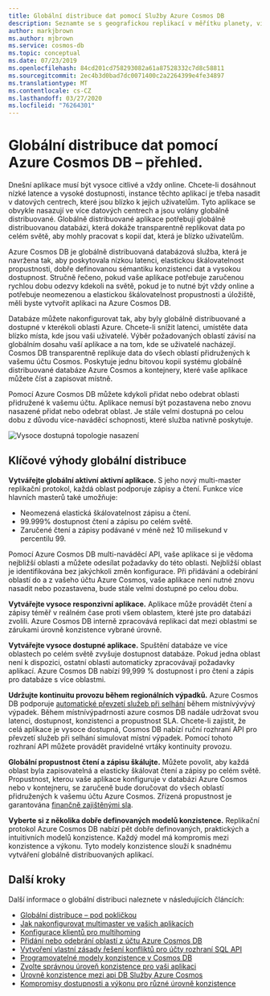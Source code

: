 ```yaml
---
title: Globální distribuce dat pomocí Služby Azure Cosmos DB
description: Seznamte se s geografickou replikací v měřítku planety, vícenásobným serverem, převzetím služeb při selhání a obnovením dat pomocí globálních databází z Azure Cosmos DB, globálně distribuované databázové služby s více modely.
author: markjbrown
ms.author: mjbrown
ms.service: cosmos-db
ms.topic: conceptual
ms.date: 07/23/2019
ms.openlocfilehash: 84cd201cd758293082a61a87528332c7d8c58811
ms.sourcegitcommit: 2ec4b3d0bad7dc0071400c2a2264399e4fe34897
ms.translationtype: MT
ms.contentlocale: cs-CZ
ms.lasthandoff: 03/27/2020
ms.locfileid: "76264301"
---
```

# <a name="global-data-distribution-with-azure-cosmos-db---overview"></a>Globální distribuce dat pomocí Azure Cosmos DB – přehled.

Dnešní aplikace musí být vysoce citlivé a vždy online. Chcete-li dosáhnout nízké latence a vysoké dostupnosti, instance těchto aplikací je třeba nasadit v datových centrech, které jsou blízko k jejich uživatelům. Tyto aplikace se obvykle nasazují ve více datových centrech a jsou volány globálně distribuované. Globálně distribuované aplikace potřebují globálně distribuovanou databázi, která dokáže transparentně replikovat data po celém světě, aby mohly pracovat s kopií dat, která je blízko uživatelům. 

Azure Cosmos DB je globálně distribuovaná databázová služba, která je navržena tak, aby poskytovala nízkou latenci, elastickou škálovatelnost propustnosti, dobře definovanou sémantiku konzistenci dat a vysokou dostupnost. Stručně řečeno, pokud vaše aplikace potřebuje zaručenou rychlou dobu odezvy kdekoli na světě, pokud je to nutné být vždy online a potřebuje neomezenou a elastickou škálovatelnost propustnosti a úložiště, měli byste vytvořit aplikaci na Azure Cosmos DB.

Databáze můžete nakonfigurovat tak, aby byly globálně distribuované a dostupné v kterékoli oblasti Azure. Chcete-li snížit latenci, umístěte data blízko místa, kde jsou vaši uživatelé. Výběr požadovaných oblastí závisí na globálním dosahu vaší aplikace a na tom, kde se uživatelé nacházejí. Cosmos DB transparentně replikuje data do všech oblastí přidružených k vašemu účtu Cosmos. Poskytuje jednu bitovou kopii systému globálně distribuované databáze Azure Cosmos a kontejnery, které vaše aplikace můžete číst a zapisovat místně. 

Pomocí Azure Cosmos DB můžete kdykoli přidat nebo odebrat oblasti přidružené k vašemu účtu. Aplikace nemusí být pozastavena nebo znovu nasazené přidat nebo odebrat oblast. Je stále velmi dostupná po celou dobu z důvodu více-naváděcí schopnosti, které služba nativně poskytuje.

![Vysoce dostupná topologie nasazení](./media/distribute-data-globally/deployment-topology.png)

## <a name="key-benefits-of-global-distribution"></a>Klíčové výhody globální distribuce

**Vytvářejte globální aktivní aktivní aplikace.** S jeho nový multi-master replikační protokol, každá oblast podporuje zápisy a čtení. Funkce více hlavních masterů také umožňuje:

- Neomezená elastická škálovatelnost zápisu a čtení. 
- 99.999% dostupnost čtení a zápisu po celém světě.
- Zaručené čtení a zápisy podávané v méně než 10 milisekund v percentilu 99.

Pomocí Azure Cosmos DB multi-naváděcí API, vaše aplikace si je vědoma nejbližší oblasti a můžete odesílat požadavky do této oblasti. Nejbližší oblast je identifikována bez jakýchkoli změn konfigurace. Při přidávání a odebírání oblastí do a z vašeho účtu Azure Cosmos, vaše aplikace není nutné znovu nasadit nebo pozastavena, bude stále velmi dostupné po celou dobu.

**Vytvářejte vysoce responzivní aplikace.** Aplikace může provádět čtení a zápisy téměř v reálném čase proti všem oblastem, které jste pro databázi zvolili. Azure Cosmos DB interně zpracovává replikaci dat mezi oblastmi se zárukami úrovně konzistence vybrané úrovně.

**Vytvářejte vysoce dostupné aplikace.** Spuštění databáze ve více oblastech po celém světě zvyšuje dostupnost databáze. Pokud jedna oblast není k dispozici, ostatní oblasti automaticky zpracovávají požadavky aplikací. Azure Cosmos DB nabízí 99,999 % dostupnost i pro čtení a zápis pro databáze s více oblastmi.

**Udržujte kontinuitu provozu během regionálních výpadků.** Azure Cosmos DB podporuje [automatické převzetí služeb při selhání](how-to-manage-database-account.md#automatic-failover) během místnívývývý výpadek. Během místnívýpadrnosti azure cosmos DB nadále udržovat svou latenci, dostupnost, konzistenci a propustnost SLA. Chcete-li zajistit, že celá aplikace je vysoce dostupná, Cosmos DB nabízí ruční rozhraní API pro převzetí služeb při selhání simulovat místní výpadek. Pomocí tohoto rozhraní API můžete provádět pravidelné vrtáky kontinuity provozu.

**Globální propustnost čtení a zápisu škálujte.** Můžete povolit, aby každá oblast byla zapisovatelná a elasticky škálovat čtení a zápisy po celém světě. Propustnost, kterou vaše aplikace konfiguruje v databázi Azure Cosmos nebo v kontejneru, se zaručeně bude doručovat do všech oblastí přidružených k vašemu účtu Azure Cosmos. Zřízená propustnost je garantována [finančně zajištěnými sla](https://aka.ms/acdbsla).

**Vyberte si z několika dobře definovaných modelů konzistence.** Replikační protokol Azure Cosmos DB nabízí pět dobře definovaných, praktických a intuitivních modelů konzistence. Každý model má kompromis mezi konzistence a výkonu. Tyto modely konzistence slouží k snadnému vytváření globálně distribuovaných aplikací.

## <a name="next-steps"></a><a id="Next Steps"></a>Další kroky

Další informace o globální distribuci naleznete v následujících článcích:

* [Globální distribuce – pod pokličkou](global-dist-under-the-hood.md)
* [Jak nakonfigurovat multimaster ve vašich aplikacích](how-to-multi-master.md)
* [Konfigurace klientů pro multihoming](how-to-manage-database-account.md#configure-multiple-write-regions)
* [Přidání nebo odebrání oblastí z účtu Azure Cosmos DB](how-to-manage-database-account.md#addremove-regions-from-your-database-account)
* [Vytvoření vlastní zásady řešení konfliktů pro účty rozhraní SQL API](how-to-manage-conflicts.md#create-a-custom-conflict-resolution-policy)
* [Programovatelné modely konzistence v Cosmos DB](consistency-levels.md)
* [Zvolte správnou úroveň konzistence pro vaši aplikaci](consistency-levels-choosing.md)
* [Úrovně konzistence mezi api DB Služby Azure Cosmos](consistency-levels-across-apis.md)
* [Kompromisy dostupnosti a výkonu pro různé úrovně konzistence](consistency-levels-tradeoffs.md)

